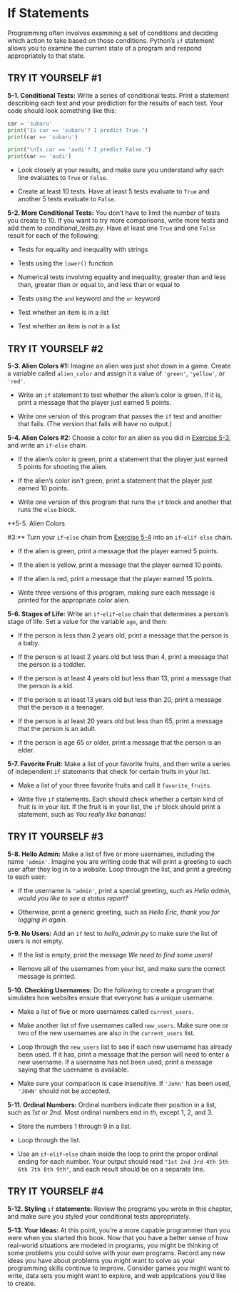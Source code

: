 # If Statements

Programming often involves examining a set of conditions and deciding
which action to take based on those conditions. Python’s `if` statement allows you to examine the current
state of a program and respond appropriately to that state.




<span id="page_82"></span>
## TRY IT YOURSELF #1

<span id="ch5exe1"></span>**5-1. Conditional Tests:** Write a series of
conditional tests. Print a statement describing each test and your
prediction for the results of each test. Your code should look something
like this:

``` python
car = 'subaru'
print("Is car == 'subaru'? I predict True.")
print(car == 'subaru')

print("\nIs car == 'audi'? I predict False.")
print(car == 'audi')
```

- Look closely at your results, and make sure you understand why each
line evaluates to `True` or `False`.

- Create at least 10 tests. Have at least 5 tests evaluate to `True` and
another 5 tests evaluate to `False`.

<span id="ch5exe2"></span>**5-2. More Conditional Tests:** You don&rsquo;t
have to limit the number of tests you create to 10. If you want to try
more comparisons, write more tests and add them to
*conditional_tests.py*. Have at least one `True` and one `False` result
for each of the following:

- Tests for equality and inequality with strings

- Tests using the `lower()` function

- Numerical tests involving equality and inequality, greater than and
less than, greater than or equal to, and less than or equal to

- Tests using the `and` keyword and the `or` keyword

- Test whether an item is in a list

- Test whether an item is not in a list

## TRY IT YOURSELF #2

<span id="ch5exe3"></span>**5-3. Alien Colors #1:** Imagine an alien was
just shot down in a game. Create a variable called `alien_color` and
assign it a value of `'green'`, `'yellow'`, or `'red'`.

- Write an `if` statement to test whether the alien&rsquo;s color is green. If
it is, print a message that the player just earned 5 points.

- Write one version of this program that passes the `if` test and
another that fails. (The version that fails will have no output.)

<span id="ch5exe4"></span>**5-4. Alien Colors #2:** Choose a color for
an alien as you did in [Exercise 5-3](../chapter_05/README.md#ch5exe3), and write an
`if`-`else` chain.

- If the alien&rsquo;s color is green, print a statement that the player just
earned 5 points for shooting the alien.

- If the alien&rsquo;s color isn&rsquo;t green, print a statement that the player
just earned 10 points.

- Write one version of this program that runs the `if` block and another
that runs the `else` block.

<span id="page_89"></span><span id="ch5exe5"></span>**5-5. Alien Colors

#3:** Turn your `if`-`else` chain from [Exercise 5-4](../chapter_05/README.md#ch5exe4)
into an `if`-`elif-else` chain.

- If the alien is green, print a message that the player earned 5
points.

- If the alien is yellow, print a message that the player earned 10
points.

- If the alien is red, print a message that the player earned 15 points.

- Write three versions of this program, making sure each message is
printed for the appropriate color alien.

<span id="ch5exe6"></span>**5-6. Stages of Life:** Write an
`if`-`elif`-`else` chain that determines a person&rsquo;s stage of life. Set a
value for the variable `age`, and then:

- If the person is less than 2 years old, print a message that the
person is a baby.

- If the person is at least 2 years old but less than 4, print a message
that the person is a toddler.

- If the person is at least 4 years old but less than 13, print a
message that the person is a kid.

- If the person is at least 13 years old but less than 20, print a
message that the person is a teenager.

- If the person is at least 20 years old but less than 65, print a
message that the person is an adult.

- If the person is age 65 or older, print a message that the person is
an elder.

<span id="ch5exe7"></span>**5-7. Favorite Fruit:** Make a list of your
favorite fruits, and then write a series of independent `if` statements
that check for certain fruits in your list.

- Make a list of your three favorite fruits and call it
`favorite_fruits`.

- Write five `if` statements. Each should check whether a certain kind
of fruit is in your list. If the fruit is in your list, the `if` block
should print a statement, such as *You really like bananas!*



<span id="page_93"></span>
## TRY IT YOURSELF #3

<span id="ch5exe8"></span>**5-8. Hello Admin:** Make a list of five or
more usernames, including the name `'admin'`. Imagine you are writing
code that will print a greeting to each user after they log in to a
website. Loop through the list, and print a greeting to each user:

- If the username is `'admin'`, print a special greeting, such as *Hello
admin, would you like to see a status report?*

- Otherwise, print a generic greeting, such as *Hello Eric, thank you
for logging in again.*

<span id="ch5exe9"></span>**5-9. No Users:** Add an `if` test to
*hello_admin.py* to make sure the list of users is not empty.

- If the list is empty, print the message *We need to find some users!*

- Remove all of the usernames from your list, and make sure the correct
message is printed.

<span id="ch5exe10"></span>**5-10. Checking Usernames:** Do the
following to create a program that simulates how websites ensure that
everyone has a unique username.

- Make a list of five or more usernames called `current_users`.

- Make another list of five usernames called `new_users`. Make sure one
or two of the new usernames are also in the `current_users` list.

- Loop through the `new_users` list to see if each new username has
already been used. If it has, print a message that the person will need
to enter a new username. If a username has not been used, print a
message saying that the username is available.

- Make sure your comparison is case insensitive. If `'John'` has been
used, `'JOHN'` should not be accepted.

<span id="ch5exe11"></span>**5-11. Ordinal Numbers:** Ordinal numbers
indicate their position in a list, such as *1st* or *2nd*. Most ordinal
numbers end in *th*, except 1, 2, and 3.

- Store the numbers 1 through 9 in a list.

- Loop through the list.

- Use an `if`-`elif`-`else` chain inside the loop to print the proper
ordinal ending for each number. Your output should read
`"1st 2nd 3rd 4th 5th 6th 7th 8th 9th"`, and each result should be on a
separate line.

## TRY IT YOURSELF #4

<span id="ch5exe12"></span>**5-12. Styling** `if` **statements:** Review
the programs you wrote in this chapter, and make sure you styled your
conditional tests appropriately.

<span id="ch5exe13"></span>**5-13. Your Ideas:** At this point, you&rsquo;re a
more capable programmer than you were when you started this book. Now
that you have a better sense of how real-world situations are modeled in
programs, you might be thinking of some problems you could solve with
your own programs. Record any new ideas you have about problems you
might want to solve as your programming skills continue to improve.
Consider games you might want to write, data sets you might want to
explore, and web applications you&rsquo;d like to create.

